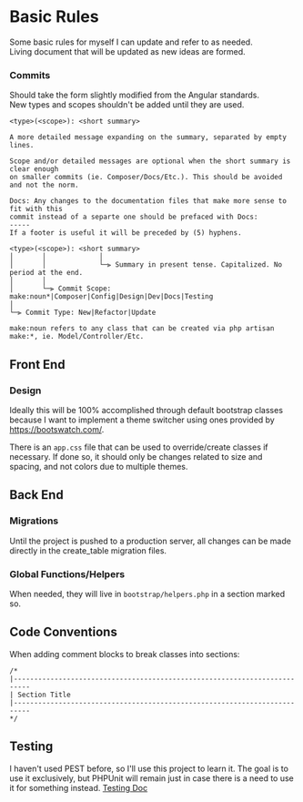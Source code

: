 # Basic Rules

Some basic rules for myself I can update and refer to as needed.  
Living document that will be updated as new ideas are formed.

### Commits

Should take the form slightly modified from the Angular standards.  
New types and scopes shouldn't be added until they are used.

```
<type>(<scope>): <short summary>

A more detailed message expanding on the summary, separated by empty lines.

Scope and/or detailed messages are optional when the short summary is clear enough 
on smaller commits (ie. Composer/Docs/Etc.). This should be avoided and not the norm.

Docs: Any changes to the documentation files that make more sense to fit with this 
commit instead of a separte one should be prefaced with Docs:
-----
If a footer is useful it will be preceded by (5) hyphens.
```

```
<type>(<scope>): <short summary>
│       │             │
│       │             └─⫸ Summary in present tense. Capitalized. No period at the end.
│       │
│       └─⫸ Commit Scope: make:noun*|Composer|Config|Design|Dev|Docs|Testing
│
└─⫸ Commit Type: New|Refactor|Update

make:noun refers to any class that can be created via php artisan make:*, ie. Model/Controller/Etc.
```

## Front End

### Design

Ideally this will be 100% accomplished through default bootstrap classes because I want to implement a theme switcher
using ones provided by https://bootswatch.com/.

There is an `app.css` file that can be used to override/create classes if necessary. If done so, it should only be
changes related to size and spacing, and not colors due to multiple themes.

## Back End

### Migrations

Until the project is pushed to a production server, all changes can be made directly in the create_table migration
files.

### Global Functions/Helpers

When needed, they will live in `bootstrap/helpers.php` in a section marked so.

## Code Conventions

When adding comment blocks to break classes into sections:

```
/*
|--------------------------------------------------------------------------
| Section Title
|--------------------------------------------------------------------------
*/
```

## Testing

I haven't used PEST before, so I'll use this project to learn it. The goal is to use it exclusively, but PHPUnit will
remain just in case there is a need to use it for something instead.
[Testing Doc](testing.md)
